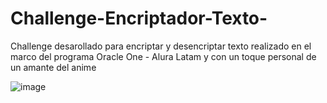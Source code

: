 # Challenge-Encriptador-Texto-

Challenge desarollado para encriptar y desencriptar texto realizado en el marco del programa Oracle One - Alura Latam y con un toque personal de un amante del anime

![image](https://github.com/user-attachments/assets/b5d2f479-1427-4200-a975-ee53878ad8fe)


